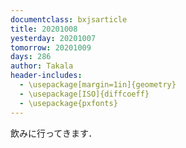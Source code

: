 ```yaml
---
documentclass: bxjsarticle
title: 20201008
yesterday: 20201007
tomorrow: 20201009
days: 286
author: Takala
header-includes:
  - \usepackage[margin=1in]{geometry}
  - \usepackage[ISO]{diffcoeff}
  - \usepackage{pxfonts}
---
```



飲みに行ってきます．